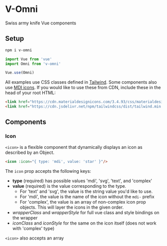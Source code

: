 # V-Omni

Swiss army knife Vue components

## Setup

```sh
npm i v-omni
```

```js
import Vue from 'vue'
import Omni from 'v-omni'

Vue.use(Omni)
```

All examples use CSS classes defined in [Tailwind](https://tailwindcss.com/docs/what-is-tailwind). Some components also use [MDI icons](https://materialdesignicons.com/). If you would like to use these from CDN, include these in the head of your root HTML:

```html
<link href="https://cdn.materialdesignicons.com/3.4.93/css/materialdesignicons.min.css" rel="stylesheet">
<link href="https://cdn.jsdelivr.net/npm/tailwindcss/dist/tailwind.min.css" rel="stylesheet">
```

## Components

### Icon

`<icon>` is a flexible component that dynamically displays an icon as described by an Object.

```html
<icon :icon="{ type: 'mdi', value: 'star' }"/>
```

The `icon` prop accepts the following keys:
- **type** (required) has possible values 'mdi', 'svg', 'text', and 'complex'
- **value** (required) is the value corresponding to the type.
  - For 'text' and 'svg', the value is the string value you'd like to use.
  - For 'mdi', the value is the name of the icon without the `mdi-` prefix
  - For 'complex', the value is an array of non-complex icon prop objects. This will layer the icons in the given order.
- *wrapperClass* and *wrapperStyle* for full vue class and style bindings on the wrapper 
- *iconClass* and *iconStyle* for the same on the icon itself (does not work with 'complex' type)

`<icon>` also accepts an array